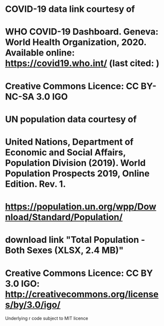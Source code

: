 # COVID-19 data link courtesy of  
# WHO COVID-19 Dashboard. Geneva: World Health Organization, 2020. Available online: https://covid19.who.int/ (last cited: <date>)
# Creative Commons Licence: CC BY-NC-SA 3.0 IGO


# UN population data courtesy of
# United Nations, Department of Economic and Social Affairs, Population Division (2019). World Population Prospects 2019, Online Edition. Rev. 1.
# https://population.un.org/wpp/Download/Standard/Population/
# download link "Total Population - Both Sexes (XLSX, 2.4 MB)"
# Creative Commons Licence: CC BY 3.0 IGO: http://creativecommons.org/licenses/by/3.0/igo/


Underlying r code subject to MIT licence
